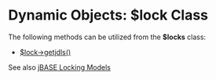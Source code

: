 # Dynamic Objects: $lock Class

<PageHeader />

The following methods can be utilized from the **\$locks** class:

- [\$lock->getjdls()](./../class-method-$getjdls/README.md)

See also [jBASE Locking Models](../../record-locking/locking-models/README.md)

<PageFooter />

